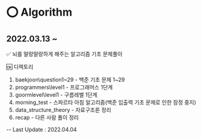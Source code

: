 # ⭕ Algorithm
## 2022.03.13 ~ 

✅ 뇌를 말랑말랑하게 해주는 알고리즘 기초 문제풀이

🆗 디렉토리
1. baekjoon\question1~29 - 백준 기초 문제 1~29
2. programmers\level1 - 프로그래머스 1단계 
3. goormlevel\level1 - 구름레벨 1단계
4. morning_test - 스파르타 아침 알고리즘(백준 입출력 기초 문제로 인한 잠정 중지)
5. data_structure_theory - 자료구조론 정리
6. recap - 다른 사람 풀이 정리

-- Last Update : 2022.04.04

